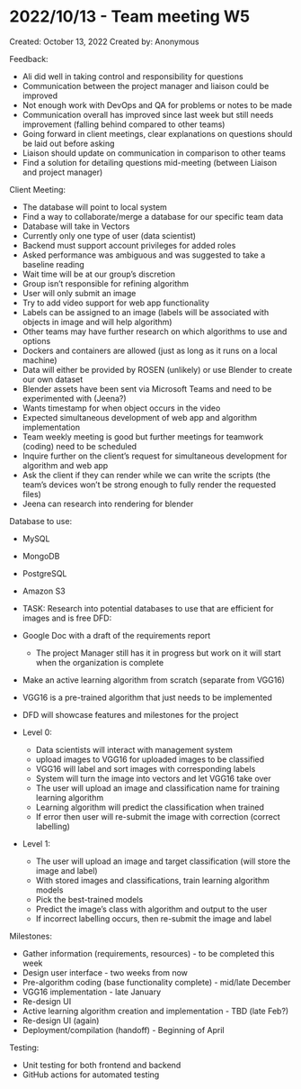 # 2022/10/13 - Team meeting W5

Created: October 13, 2022
Created by: Anonymous

Feedback:

- Ali did well in taking control and responsibility for questions
- Communication between the project manager and liaison could be improved
- Not enough work with DevOps and QA for problems or notes to be made
- Communication overall has improved since last week but still needs improvement (falling behind compared to other teams)
- Going forward in client meetings, clear explanations on questions should be laid out before asking
- Liaison should update on communication in comparison to other teams
- Find a solution for detailing questions mid-meeting (between Liaison and project manager)

Client Meeting:

- The database will point to local system
- Find a way to collaborate/merge a database for our specific team data
- Database will take in Vectors
- Currently only one type of user (data scientist)
- Backend must support account privileges for added roles
- Asked performance was ambiguous and was suggested to take a baseline reading
- Wait time will be at our group’s discretion
- Group isn’t responsible for refining algorithm
- User will only submit an image
- Try to add video support for web app functionality
- Labels can be assigned to an image (labels will be associated with objects in image and will help algorithm)
- Other teams may have further research on which algorithms to use and options
- Dockers and containers are allowed (just as long as it runs on a local machine)
- Data will either be provided by ROSEN (unlikely) or use Blender to create our own dataset
- Blender assets have been sent via Microsoft Teams and need to be experimented with (Jeena?)
- Wants timestamp for when object occurs in the video
- Expected simultaneous development of web app and algorithm implementation
- Team weekly meeting is good but further meetings for teamwork (coding) need to be scheduled
- Inquire further on the client’s request for simultaneous development for algorithm and web app
- Ask the client if they can render while we can write the scripts (the team’s devices won’t be strong enough to fully render the requested files)
- Jeena can research into rendering for blender

Database to use:

- MySQL
- MongoDB
- PostgreSQL
- Amazon S3
- TASK: Research into potential databases to use that are efficient for images and is free
  DFD:

- Google Doc with a draft of the requirements report
  - The project Manager still has it in progress but work on it will start when the organization is complete
- Make an active learning algorithm from scratch (separate from VGG16)
- VGG16 is a pre-trained algorithm that just needs to be implemented
- DFD will showcase features and milestones for the project
- Level 0:
  - Data scientists will interact with management system
  - upload images to VGG16 for uploaded images to be classified
  - VGG16 will label and sort images with corresponding labels
  - System will turn the image into vectors and let VGG16 take over
  - The user will upload an image and classification name for training learning algorithm
  - Learning algorithm will predict the classification when trained
  - If error then user will re-submit the image with correction (correct labelling)
- Level 1:
  - The user will upload an image and target classification (will store the image and label)
  - With stored images and classifications, train learning algorithm models
  - Pick the best-trained models
  - Predict the image’s class with algorithm and output to the user
  - If incorrect labelling occurs, then re-submit the image and label

Milestones:

- Gather information (requirements, resources) - to be completed this week
- Design user interface - two weeks from now
- Pre-algorithm coding (base functionality complete) - mid/late December
- VGG16 implementation - late January
- Re-design UI
- Active learning algorithm creation and implementation - TBD (late Feb?)
- Re-design UI (again)
- Deployment/compilation (handoff) - Beginning of April

Testing:

- Unit testing for both frontend and backend
- GitHub actions for automated testing
